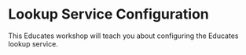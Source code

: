 # Lookup Service Configuration

This Educates workshop will teach you about configuring the Educates lookup
service.
